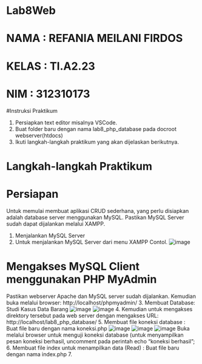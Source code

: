# Lab8Web
# NAMA      : REFANIA MEILANI FIRDOS
# KELAS     : TI.A2.23
# NIM       : 312310173
#Instruksi Praktikum
1. Persiapkan text editor misalnya VSCode.
2. Buat folder baru dengan nama lab8_php_database pada docroot webserver(htdocs)
3. Ikuti langkah-langkah praktikum yang akan dijelaskan berikutnya.
# Langkah-langkah Praktikum
# Persiapan
Untuk memulai membuat aplikasi CRUD sederhana, yang perlu disiapkan adalah database server menggunakan MySQL. Pastikan MySQL Server sudah dapat dijalankan melalui XAMPP.
1. Menjalankan MySQL Server
2. Untuk menjalankan MySQL Server dari menu XAMPP Contol.
![image](https://github.com/user-attachments/assets/cfae99f7-e7e7-445b-b1c3-ce8b8269f460)
# Mengakses MySQL Client menggunakan PHP MyAdmin
Pastikan webserver Apache dan MySQL server sudah dijalankan. Kemudian buka melalui browser: http://localhost/phpmyadmin/
3. Membuat Database: Studi Kasus Data Barang
![image](https://github.com/user-attachments/assets/c9cced20-36e3-498b-8757-5c2cd920ae88)
![image](https://github.com/user-attachments/assets/e97aa9a0-cbf2-474f-8923-2e1c9c3a3502)
4. Kemudian untuk mengakses direktory tersebut pada web server dengan mengakses URL: http://localhost/lab8_php_database/
5. Membuat file koneksi database : Buat file baru dengan nama koneksi.php
![image](https://github.com/user-attachments/assets/4ae252f8-06b7-4dfb-a793-6294c627f3b3)
![image](https://github.com/user-attachments/assets/cf86279a-f53b-43f4-abcb-ca340fd7ff65)
![image](https://github.com/user-attachments/assets/543c9b3a-8e17-4599-9296-8456f3d91029)
Buka melalui browser untuk menguji koneksi database (untuk menyampilkan pesan koneksi berhasil, uncomment pada perintah echo “koneksi berhasil”;
6. Membuat file index untuk menampilkan data (Read) : Buat file baru dengan nama index.php
7. 





